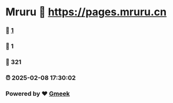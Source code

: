 # Mruru :link: https://pages.mruru.cn 
### :page_facing_up: [1](https://pages.mruru.cn/tag.html) 
### :speech_balloon: 1 
### :hibiscus: 321 
### :alarm_clock: 2025-02-08 17:30:02 
### Powered by :heart: [Gmeek](https://github.com/Meekdai/Gmeek)
